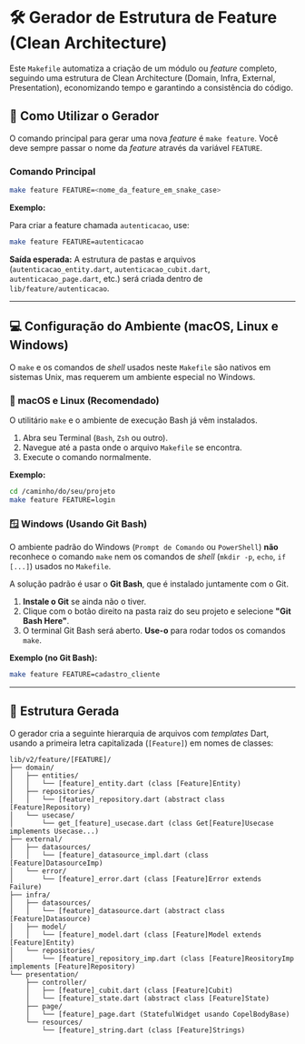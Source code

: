 # 🛠️ Gerador de Estrutura de Feature (Clean Architecture)

Este `Makefile` automatiza a criação de um módulo ou *feature* completo, seguindo uma estrutura de Clean Architecture (Domain, Infra, External, Presentation), economizando tempo e garantindo a consistência do código.

## 🚀 Como Utilizar o Gerador

O comando principal para gerar uma nova *feature* é `make feature`. Você deve sempre passar o nome da *feature* através da variável `FEATURE`.

### Comando Principal

```bash
make feature FEATURE=<nome_da_feature_em_snake_case>
```

**Exemplo:**

Para criar a feature chamada `autenticacao`, use:

```bash
make feature FEATURE=autenticacao
```

**Saída esperada:** A estrutura de pastas e arquivos (`autenticacao_entity.dart`, `autenticacao_cubit.dart`, `autenticacao_page.dart`, etc.) será criada dentro de `lib/feature/autenticacao`.

-----

## 💻 Configuração do Ambiente (macOS, Linux e Windows)

O `make` e os comandos de *shell* usados neste `Makefile` são nativos em sistemas Unix, mas requerem um ambiente especial no Windows.

### 🐧 macOS e Linux (Recomendado)

O utilitário `make` e o ambiente de execução Bash já vêm instalados.

1.  Abra seu Terminal (`Bash`, `Zsh` ou outro).
2.  Navegue até a pasta onde o arquivo `Makefile` se encontra.
3.  Execute o comando normalmente.

**Exemplo:**

```bash
cd /caminho/do/seu/projeto
make feature FEATURE=login
```

### 🪟 Windows (Usando Git Bash)

O ambiente padrão do Windows (`Prompt de Comando` ou `PowerShell`) **não** reconhece o comando `make` nem os comandos de *shell* (`mkdir -p`, `echo`, `if [...]`) usados no `Makefile`.

A solução padrão é usar o **Git Bash**, que é instalado juntamente com o Git.

1.  **Instale o Git** se ainda não o tiver.
2.  Clique com o botão direito na pasta raiz do seu projeto e selecione **"Git Bash Here"**.
3.  O terminal Git Bash será aberto. **Use-o** para rodar todos os comandos `make`.

**Exemplo (no Git Bash):**

```bash
make feature FEATURE=cadastro_cliente
```

-----

## 📂 Estrutura Gerada

O gerador cria a seguinte hierarquia de arquivos com *templates* Dart, usando a primeira letra capitalizada (`[Feature]`) em nomes de classes:

```
lib/v2/feature/[FEATURE]/
├── domain/
│   ├── entities/
│   │   └── [feature]_entity.dart (class [Feature]Entity)
│   ├── repositories/
│   │   └── [feature]_repository.dart (abstract class [Feature]Repository)
│   └── usecase/
│       └── get_[feature]_usecase.dart (class Get[Feature]Usecase implements Usecase...)
├── external/
│   ├── datasources/
│   │   └── [feature]_datasource_impl.dart (class [Feature]DatasourceImp)
│   └── error/
│       └── [feature]_error.dart (class [Feature]Error extends Failure)
├── infra/
│   ├── datasources/
│   │   └── [feature]_datasource.dart (abstract class [Feature]Datasource)
│   ├── model/
│   │   └── [feature]_model.dart (class [Feature]Model extends [Feature]Entity)
│   └── repositories/
│       └── [feature]_repository_imp.dart (class [Feature]ReositoryImp implements [Feature]Repository)
└── presentation/
    ├── controller/
    │   ├── [feature]_cubit.dart (class [Feature]Cubit)
    │   └── [feature]_state.dart (abstract class [Feature]State)
    ├── page/
    │   └── [feature]_page.dart (StatefulWidget usando CopelBodyBase)
    └── resources/
        └── [feature]_string.dart (class [Feature]Strings)
```
